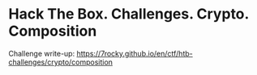 # Hack The Box. Challenges. Crypto. Composition

Challenge write-up: https://7rocky.github.io/en/ctf/htb-challenges/crypto/composition
